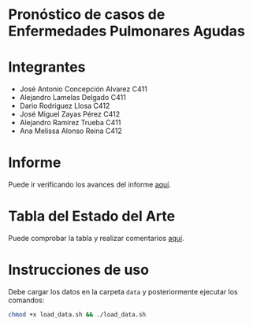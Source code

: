 # Pronóstico de casos de Enfermedades Pulmonares Agudas

# Integrantes

- José Antonio Concepción Alvarez C411
- Alejandro Lamelas Delgado C411
- Dario Rodriguez Llosa C412
- José Miguel Zayas Pérez C412
- Alejandro Ramírez Trueba C411
- Ana Melissa Alonso Reina C412

# Informe 
Puede ir verificando los avances del informe [aquí](https://www.overleaf.com/read/rhtcbkxrmrwr#06e35c).

# Tabla del Estado del Arte
Puede comprobar la tabla y realizar comentarios [aquí](https://docs.google.com/spreadsheets/d/1RPGPcBFkehL1S4YOZGDY5Q140XkHXcot/edit?usp=sharing&ouid=101322002430811397325&rtpof=true&sd=true).

# Instrucciones de uso
Debe cargar los datos en la carpeta `data` y posteriormente ejecutar los comandos:
```bash
chmod +x load_data.sh && ./load_data.sh
```